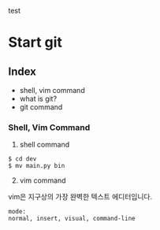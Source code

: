 test

# Start git

## Index

- shell, vim command
- what is git?
- git command

### Shell, Vim Command

1. shell command

```shell
$ cd dev
$ mv main.py bin
```

2. vim command

vim은 지구상의 가장 완벽한 텍스트 에디터입니다.

```text
mode:
normal, insert, visual, command-line
```
